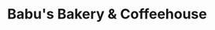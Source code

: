 ---
title: "Babu's Bakery & Coffeehouse"
url: /zuerich/babus-bakery-und-coffeehouse/
shop: Bäckerei
---